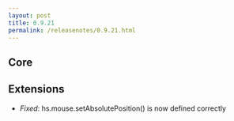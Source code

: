 ```yaml
---
layout: post
title: 0.9.21
permalink: /releasenotes/0.9.21.html
---
```


## Core

## Extensions
 * *Fixed*: hs.mouse.setAbsolutePosition() is now defined correctly
